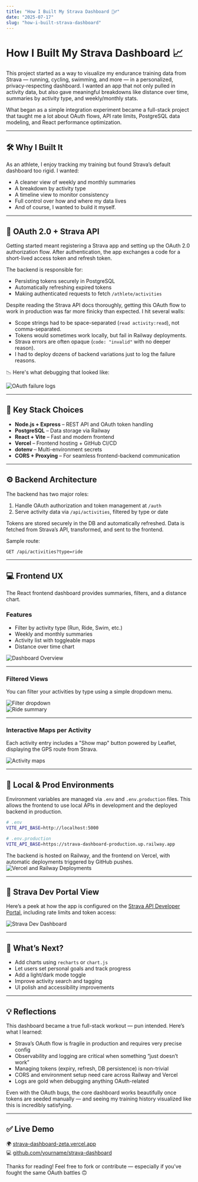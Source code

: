```yaml
---
title: "How I Built My Strava Dashboard 🚴‍♂️"
date: "2025-07-17"
slug: "how-i-built-strava-dashboard"
---
```


# How I Built My Strava Dashboard 📈

This project started as a way to visualize my endurance training data from Strava — running, cycling, swimming, and more — in a personalized, privacy-respecting dashboard. I wanted an app that not only pulled in activity data, but also gave meaningful breakdowns like distance over time, summaries by activity type, and weekly/monthly stats.

What began as a simple integration experiment became a full-stack project that taught me a lot about OAuth flows, API rate limits, PostgreSQL data modeling, and React performance optimization.

---

## 🛠️ Why I Built It

As an athlete, I enjoy tracking my training but found Strava’s default dashboard too rigid. I wanted:

- A cleaner view of weekly and monthly summaries  
- A breakdown by activity type  
- A timeline view to monitor consistency  
- Full control over how and where my data lives  
- And of course, I wanted to build it myself.

---

## 🔐 OAuth 2.0 + Strava API

Getting started meant registering a Strava app and setting up the OAuth 2.0 authorization flow. After authentication, the app exchanges a code for a short-lived access token and refresh token.

The backend is responsible for:

- Persisting tokens securely in PostgreSQL  
- Automatically refreshing expired tokens  
- Making authenticated requests to fetch `/athlete/activities`

Despite reading the Strava API docs thoroughly, getting this OAuth flow to work in production was far more finicky than expected. I hit several walls:

- Scope strings had to be space-separated (`read activity:read`), not comma-separated.  
- Tokens would sometimes work locally, but fail in Railway deployments.  
- Strava errors are often opaque (`code: "invalid"` with no deeper reason).  
- I had to deploy dozens of backend variations just to log the failure reasons.

📉 Here's what debugging that looked like:

![OAuth failure logs](/blog/error.png)

---

## 🧰 Key Stack Choices

- **Node.js + Express** – REST API and OAuth token handling  
- **PostgreSQL** – Data storage via Railway  
- **React + Vite** – Fast and modern frontend  
- **Vercel** – Frontend hosting + GitHub CI/CD  
- **dotenv** – Multi-environment secrets  
- **CORS + Proxying** – For seamless frontend-backend communication

---

## ⚙️ Backend Architecture

The backend has two major roles:

1. Handle OAuth authorization and token management at `/auth`  
2. Serve activity data via `/api/activities`, filtered by type or date

Tokens are stored securely in the DB and automatically refreshed. Data is fetched from Strava’s API, transformed, and sent to the frontend.

Sample route:

```http
GET /api/activities?type=ride
```

---

## 💻 Frontend UX

The React frontend dashboard provides summaries, filters, and a distance chart.

### Features

- Filter by activity type (Run, Ride, Swim, etc.)  
- Weekly and monthly summaries  
- Activity list with toggleable maps  
- Distance over time chart  

![Dashboard Overview](/blog/strava-dashboard.png)

---

### Filtered Views

You can filter your activities by type using a simple dropdown menu.

![Filter dropdown](/blog/filter.png)  
![Ride summary](/blog/filtered.png)

---

### Interactive Maps per Activity

Each activity entry includes a "Show map" button powered by Leaflet, displaying the GPS route from Strava.

![Activity maps](/blog/maps.png)

---

## 🧪 Local & Prod Environments

Environment variables are managed via `.env` and `.env.production` files. This allows the frontend to use local APIs in development and the deployed backend in production.

```bash
# .env
VITE_API_BASE=http://localhost:5000

# .env.production
VITE_API_BASE=https://strava-dashboard-production.up.railway.app
```
The backend is hosted on Railway, and the frontend on Vercel, with automatic deployments triggered by GitHub pushes.
![Vercel and Railway Deployments](/blog/deployments.png)

---

## 🔐 Strava Dev Portal View

Here’s a peek at how the app is configured on the [Strava API Developer Portal](https://www.strava.com/settings/api), including rate limits and token access:

![Strava Dev Dashboard](/blog/strava-api.png)

---

## 🧩 What’s Next?

- Add charts using `recharts` or `chart.js`  
- Let users set personal goals and track progress  
- Add a light/dark mode toggle  
- Improve activity search and tagging  
- UI polish and accessibility improvements

---

## 💡 Reflections

This dashboard became a true full-stack workout — pun intended. Here’s what I learned:

- Strava’s OAuth flow is fragile in production and requires very precise config  
- Observability and logging are critical when something “just doesn’t work”  
- Managing tokens (expiry, refresh, DB persistence) is non-trivial  
- CORS and environment setup need care across Railway and Vercel  
- Logs are gold when debugging anything OAuth-related

Even with the OAuth bugs, the core dashboard works beautifully once tokens are seeded manually — and seeing my training history visualized like this is incredibly satisfying.

---

## ✅ Live Demo

🌍 [strava-dashboard-zeta.vercel.app](https://strava-dashboard-zeta.vercel.app)  
💻 [github.com/yourname/strava-dashboard](https://github.com/yourname/strava-dashboard)

Thanks for reading! Feel free to fork or contribute — especially if you’ve fought the same OAuth battles 🙃
